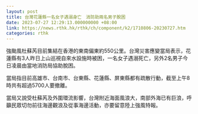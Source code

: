```yaml
---
layout: post
title: 台灣花蓮縣一名女子遇溺身亡　消防助兩名男子脫困
date: 2023-07-27 12:29:13.000000000 +08:00
link: https://news.rthk.hk/rthk/ch/component/k2/1710806-20230727.htm
categories: rthk
---
```


強颱風杜蘇芮目前集結在香港的東南偏東約550公里。台灣災害應變當局表示，花蓮縣有3人昨日上山巡視自來水設施時被困，一名女子遇溺死亡，另外2名男子今日凌晨由當地消防局協助脫困。

當局指目前高雄市、台南市、台東縣、花蓮縣、屏東縣都有疏散行動，截至上午8時共有超過5700人要撤離。

當局又說受杜蘇芮及外圍環流影響，台灣附近海面風浪大，南部外海已有巨浪，呼籲民眾切勿前往海邊觀浪及從事海邊活動，亦要留意陸上強風特報。
